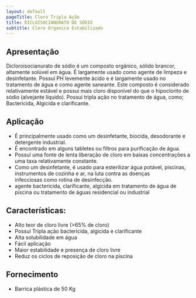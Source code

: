 ```yaml
---
layout: default
pageTitle: Cloro Tripla Ação
title: DICLOISOCIANURATO DE SÓDIO
subtitle: Cloro Organico Estabilizado
---
```



## Apresentação

Dicloroisocianurato de sódio é um composto orgânico, sólido brancor, altamente solúvel em água. É largamente usado como agente de limpeza e desinfetante.
Possui PH levemente ácido e é largamente usado no tratamento de água e como agente saneante. Este composto é considerado relativamente estável e possui mais cloro disponível do que o hipoclorito de sódio (alvejante líquido).
Possui tripla ação no tratamento de água, como; Bactericida, Algicida e clarificante.

## Aplicação

- É principalmente usado como um desinfetante, biocida, desodorante e detergente industrial. 
- É encontrado em alguns tabletes ou filtros para purificação de água. 
- Possuí uma fonte de lenta liberação de cloro em baixas concentrações a uma taxa relativamente constante. 
- Como um desinfetante, é usado para esterilizar água potável, piscinas, instrumentos de cozinha e ar, na luta contra as doenças     
  infecciosas como rotina de desinfecção.
- agente bactericida, clarificante, algicida em tratamento de água de piscina ou tratamento de águas residencial ou industrial


## Características:

- Alto teor de cloro livre (>65% de cloro)
- Possuí Tripla ação bactericida, algicida e clarificante
- Alta solubilidade em água
- Fácil aplicação
- Maior estabilidade e presença de cloro livre
- Reduz os ciclos de reposição de cloro na piscina

## Fornecimento

- Barrica plástica de 50 Kg 
